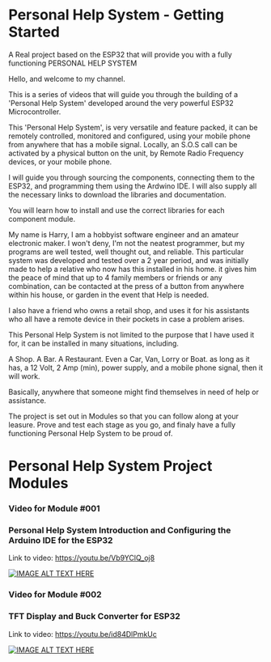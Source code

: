 # Personal Help System - Getting Started

A Real project based on the ESP32 that will provide you with a fully functioning PERSONAL HELP SYSTEM

Hello, and welcome to my channel.

This is a series of videos that will guide you through the building of a 'Personal Help System' developed around the very powerful ESP32 Microcontroller.

This 'Personal Help System', is very versatile and feature packed, it can be remotely controlled, monitored and configured, using your mobile phone from anywhere that has a mobile signal.  Locally, an S.O.S call can be activated by a physical button on the unit, by Remote Radio Frequency devices, or your mobile phone.

I will guide you through sourcing the components, connecting them to the ESP32, and programming them using the Ardwino IDE. I will also supply all the necessary links to download the libraries and documentation.

You will learn how to install and use the correct libraries for each component module.

My name is Harry, I am a hobbyist software engineer and an amateur electronic maker.  I won't deny, I'm not the neatest programmer, but my programs are well tested, well thought out, and reliable. This particular system was developed and tested over a 2 year period, and was initially made to help a relative who now has this installed in his home. it gives him the peace of mind that up to 4 family members or friends or any combination, can be contacted at the press of a button from anywhere within his house, or garden in the event that Help is needed.

I also have a friend who owns a retail shop, and uses it for his assistants who all have a remote device in their pockets in case a problem arises.

This Personal Help System is not limited to the purpose that I have used it for, it can be installed in many situations, including.

A Shop.
A Bar.
A Restaurant.
Even a Car, Van, Lorry or Boat.  as long as it has, a 12 Volt, 2 Amp (min), power supply, and a mobile phone signal, then it will work.

Basically, anywhere that someone might find themselves in need of help or assistance.

The project is set out in Modules so that you can follow along at your leasure.  Prove and test each stage as you go, and finaly have a fully functioning Personal Help System to be proud of.


# Personal Help System Project Modules

### Video for Module #001
### Personal Help System Introduction and Configuring the Arduino IDE for the ESP32

Link to video: https://youtu.be/Vb9YClQ_oj8

[![IMAGE ALT TEXT HERE](https://img.youtube.com/vi/Vb9YClQ_oj8/0.jpg)](https://www.youtube.com/watch?v=Vb9YClQ_oj8)


### Video for Module #002
### TFT Display and Buck Converter for ESP32

Link to video: https://youtu.be/id84DlPmkUc

[![IMAGE ALT TEXT HERE](https://img.youtube.com/vi/id84DlPmkUc/0.jpg)](https://www.youtube.com/watch?v=id84DlPmkUc)

